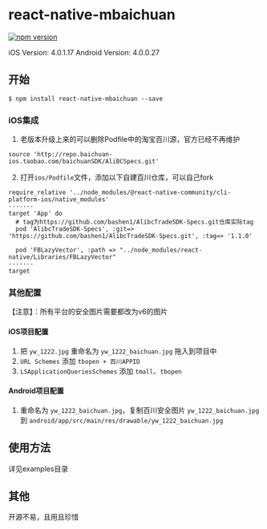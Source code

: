 
# react-native-mbaichuan

[![npm version](https://badge.fury.io/js/react-native-mbaichuan.svg)](https://badge.fury.io/js/react-native-mbaichuan)

iOS Version: 4.0.1.17
Android Version: 4.0.0.27

## 开始

`$ npm install react-native-mbaichuan --save`

### iOS集成

1. 老版本升级上来的可以删除Podfile中的淘宝百川源，官方已经不再维护

```Podfile
source 'http://repo.baichuan-ios.taobao.com/baichuanSDK/AliBCSpecs.git'
```

2. 打开`ios/Podfile`文件，添加以下自建百川仓库，可以自己fork

```Podfile
require_relative '../node_modules/@react-native-community/cli-platform-ios/native_modules'
·······
target 'App' do
  # tag为https://github.com/bashen1/AlibcTradeSDK-Specs.git仓库实际tag
  pod 'AlibcTradeSDK-Specs', :git=> 'https://github.com/bashen1/AlibcTradeSDK-Specs.git', :tag=> '1.1.0'

  pod 'FBLazyVector', :path => "../node_modules/react-native/Libraries/FBLazyVector"
·······
target
```

### 其他配置

【注意】：所有平台的安全图片需要都改为v6的图片

#### iOS项目配置

1. 把 `yw_1222.jpg` 重命名为 `yw_1222_baichuan.jpg` 拖入到项目中
2. `URL Schemes` 添加 `tbopen + 百川APPID`
3. `LSApplicationQueriesSchemes` 添加 `tmall`、`tbopen`

#### Android项目配置

1. 重命名为 `yw_1222_baichuan.jpg`，复制百川安全图片 `yw_1222_baichuan.jpg` 到 `android/app/src/main/res/drawable/yw_1222_baichuan.jpg`

## 使用方法

详见examples目录

## 其他

开源不易，且用且珍惜
